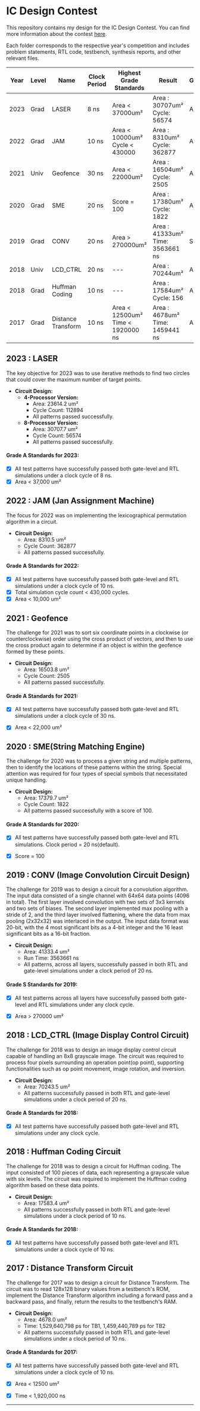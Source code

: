 # IC Design Contest

This repository contains my design for the IC Design Contest. 
You can find more information about the contest [here](https://proj.moe.edu.tw/moeisoc/cl.aspx?n=4495).

Each folder corresponds to the respective year's competition and includes problem statements, RTL code, testbench, synthesis reports, and other relevant files.


| Year | Level | Name            | Clock Period | Highest Grade Standards                 | Result                                   | Grade |
|------|-------|-----------------|--------------|-----------------------------------------|------------------------------------------|-------|
| 2023 | Grad  | LASER           | 8 ns         | Area < 37000um²                         | Area : 30707um² <br> Cycle: 56574        |  A    |
| 2022 | Grad  | JAM             | 10 ns        | Area < 10000um²<br>Cycle < 430000       | Area : 8310um²  <br> Cycle: 362877       |  A    |
| 2021 | Univ  | Geofence        | 30 ns        | Area < 22000um²                         | Area : 16504um² <br> Cycle: 2505         |  A    |
| 2020 | Grad  | SME             | 20 ns        | Score = 100                             | Area : 17380um² <br> Cycle: 1822         |  A    |
| 2019 | Grad  | CONV            | 20 ns        | Area > 270000um²                        | Area : 41333um² <br> Time: 3563661 ns    |  S    |
| 2018 | Univ  | LCD_CTRL        | 20 ns        | ---                                     | Area : 70244um²                          |  A    |
| 2018 | Grad  | Huffman Coding  | 10 ns        | ---                                     | Area : 17584um² <br> Cycle: 156          |  A    |
| 2017 | Grad  | Distance Transform | 10 ns     | Area < 12500um²<br>Time < 1920000 ns    | Area : 4678um² <br> Time: 1459441 ns     |  A    |


## 2023 : LASER
The key objective for 2023 was to use iterative methods to find two circles that could cover the maximum number of target points.

- **Circuit Design:**
  - **4-Processor Version:**
    - Area: 23614.2 um²
    - Cycle Count: 112894
    - All patterns passed successfully.
  - **8-Processor Version:**
    - Area: 30707.7 um²
    - Cycle Count: 56574
    - All patterns passed successfully.

#### Grade A Standards for 2023:
- [x] All test patterns have successfully passed both gate-level and RTL simulations under a clock cycle of 8 ns.
- [x] Area < 37,000 um²

## 2022 : JAM (Jan Assignment Machine)
The focus for 2022 was on implementing the lexicographical permutation algorithm in a circuit.

- **Circuit Design:**
  - Area: 8310.5 um²
  - Cycle Count: 362877
  - All patterns passed successfully.

#### Grade A Standards for 2022:
- [x] All test patterns have successfully passed both gate-level and RTL simulations under a clock cycle of 10 ns.
- [x] Total simulation cycle count < 430,000 cycles.
- [x] Area < 10,000 um²

## 2021 : Geofence
The challenge for 2021 was to sort six coordinate points in a clockwise (or counterclockwise) order using the cross product of vectors, and then to use the cross product again to determine if an object is within the geofence formed by these points.

- **Circuit Design:**
  - Area: 16503.8 um²
  - Cycle Count: 2505
  - All patterns passed successfully.

#### Grade A Standards for 2021:
- [x] All test patterns have successfully passed both gate-level and RTL simulations under a clock cycle of 30 ns.
- [x] Area < 22,000 um²


## 2020 : SME(String Matching Engine)
The challenge for 2020 was to process a given string and multiple patterns, then to identify the locations of these patterns within the string. Special attention was required for four types of special symbols that necessitated unique handling.

- **Circuit Design:**
  - Area: 17379.7 um²
  - Cycle Count: 1822
  - All patterns passed successfully with a score of 100.

#### Grade A Standards for 2020:
- [x] All test patterns have successfully passed both gate-level and RTL simulations. Clock period = 20 ns(default).
- [x] Score = 100


## 2019 : CONV (Image Convolution Circuit Design)
The challenge for 2019 was to design a circuit for a convolution algorithm. The input data consisted of a single channel with 64x64 data points (4096 in total). The first layer involved convolution with two sets of 3x3 kernels and two sets of biases. The second layer implemented max pooling with a stride of 2, and the third layer involved flattening, where the data from max pooling (2x32x32) was interlaced in the output. The input data format was 20-bit, with the 4 most significant bits as a 4-bit integer and the 16 least significant bits as a 16-bit fraction.

- **Circuit Design:**
  - Area: 41333.4 um²
  - Run Time: 3563661 ns
  - All patterns, across all layers, successfully passed in both RTL and gate-level simulations under a clock period of 20 ns.

#### Grade S Standards for 2019:
- [x] All test patterns across all layers have successfully passed both gate-level and RTL simulations under any clock cycle.
- [x] Area > 270000 um²



## 2018 : LCD_CTRL (Image Display Control Circuit)
The challenge for 2018 was to design an image display control circuit capable of handling an 8x8 grayscale image. The circuit was required to process four pixels surrounding an operation point(op point), supporting functionalities such as op point movement, image rotation, and inversion.

- **Circuit Design:**
  - Area: 70243.5 um²
  - All patterns successfully passed in both RTL and gate-level simulations under a clock period of 20 ns.

#### Grade A Standards for 2018:
- [x] All test patterns have successfully passed both gate-level and RTL simulations under any clock cycle.


## 2018 : Huffman Coding Circuit
The challenge for 2018 was to design a circuit for Huffman coding. The input consisted of 100 pieces of data, each representing a grayscale value with six levels. The circuit was required to implement the Huffman coding algorithm based on these data points.

- **Circuit Design:**
  - Area: 17583.4 um²
  - All patterns successfully passed in both RTL and gate-level simulations under a clock period of 10 ns.

#### Grade A Standards for 2018:
- [x] All test patterns have successfully passed both gate-level and RTL simulations under a clock cycle of 10 ns.


## 2017 : Distance Transform Circuit
The challenge for 2017 was to design a circuit for Distance Transform. The circuit was to read 128x128 binary values from a testbench's ROM, implement the Distance Transform algorithm including a forward pass and a backward pass, and finally, return the results to the testbench's RAM.

- **Circuit Design:**
  - Area: 4678.0 um²
  - Time: 1,529,640,798 ps for TB1, 1,459,440,789 ps for TB2
  - All patterns successfully passed in both RTL and gate-level simulations under a clock period of 10 ns.

#### Grade A Standards for 2017:
- [x] All test patterns have successfully passed both gate-level and RTL simulations under a clock cycle of 10 ns.
- [x] Area < 12500 um²
- [x] Time < 1,920,000 ns


---
